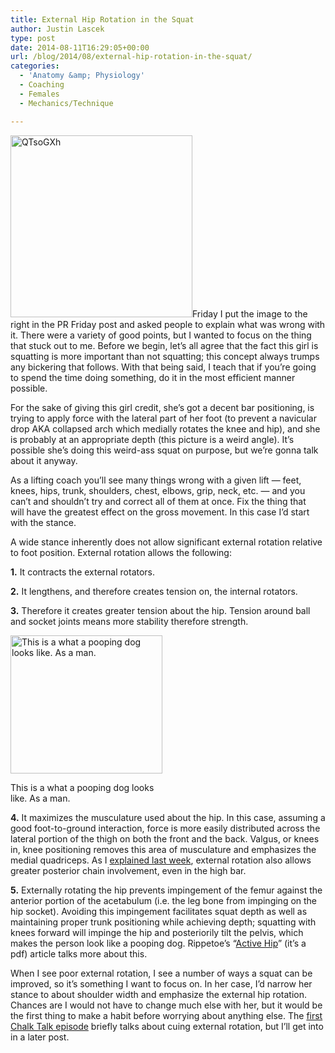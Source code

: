 ```yaml
---
title: External Hip Rotation in the Squat
author: Justin Lascek
type: post
date: 2014-08-11T16:29:05+00:00
url: /blog/2014/08/external-hip-rotation-in-the-squat/
categories:
  - 'Anatomy &amp; Physiology'
  - Coaching
  - Females
  - Mechanics/Technique

---
```

[<img data-attachment-id="10278" data-permalink="/blog/2014/08/pr-friday-8-aug-2014/qtsogxh/" data-orig-file="/2014/08/QTsoGXh.jpg" data-orig-size="612,612" data-comments-opened="1" data-image-meta="{&quot;aperture&quot;:&quot;0&quot;,&quot;credit&quot;:&quot;&quot;,&quot;camera&quot;:&quot;&quot;,&quot;caption&quot;:&quot;&quot;,&quot;created_timestamp&quot;:&quot;0&quot;,&quot;copyright&quot;:&quot;&quot;,&quot;focal_length&quot;:&quot;0&quot;,&quot;iso&quot;:&quot;0&quot;,&quot;shutter_speed&quot;:&quot;0&quot;,&quot;title&quot;:&quot;&quot;}" data-image-title="QTsoGXh" data-image-description="" data-medium-file="/2014/08/QTsoGXh-200x200.jpg" data-large-file="/2014/08/QTsoGXh-450x450.jpg" class="alignright  wp-image-10278" src="/2014/08/QTsoGXh-450x450.jpg" alt="QTsoGXh" width="291" height="291" srcset="/2014/08/QTsoGXh-450x450.jpg 450w, /2014/08/QTsoGXh-150x150.jpg 150w, /2014/08/QTsoGXh-200x200.jpg 200w, /2014/08/QTsoGXh-300x300.jpg 300w, /2014/08/QTsoGXh.jpg 612w" sizes="(max-width: 291px) 100vw, 291px" />][1]Friday I put the image to the right in the PR Friday post and asked people to explain what was wrong with it. There were a variety of good points, but I wanted to focus on the thing that stuck out to me. Before we begin, let&#8217;s all agree that the fact this girl is squatting is more important than not squatting; this concept always trumps any bickering that follows. With that being said, I teach that if you&#8217;re going to spend the time doing something, do it in the most efficient manner possible.

For the sake of giving this girl credit, she&#8217;s got a decent bar positioning, is trying to apply force with the lateral part of her foot (to prevent a navicular drop AKA collapsed arch which medially rotates the knee and hip), and she is probably at an appropriate depth (this picture is a weird angle). It&#8217;s possible she&#8217;s doing this weird-ass squat on purpose, but we&#8217;re gonna talk about it anyway.

As a lifting coach you&#8217;ll see many things wrong with a given lift &#8212; feet, knees, hips, trunk, shoulders, chest, elbows, grip, neck, etc. &#8212; and you can&#8217;t and shouldn&#8217;t try and correct all of them at once. Fix the thing that will have the greatest effect on the gross movement. In this case I&#8217;d start with the stance.

A wide stance inherently does not allow significant external rotation relative to foot position. External rotation allows the following:

**1.** It contracts the external rotators.

**2.** It lengthens, and therefore creates tension on, the internal rotators.

**3.** Therefore it creates greater tension about the hip. Tension around ball and socket joints means more stability therefore strength.

<div id="attachment_6842" style="width: 253px" class="wp-caption alignright">
  <a href="/2012/05/404953_398694456813594_268631439819897_1804351_1755935653_n.jpg"><img aria-describedby="caption-attachment-6842" data-attachment-id="6842" data-permalink="/blog/2012/05/to-harm-or-not-to-harm/404953_398694456813594_268631439819897_1804351_1755935653_n/" data-orig-file="/2012/05/404953_398694456813594_268631439819897_1804351_1755935653_n.jpg" data-orig-size="400,364" data-comments-opened="1" data-image-meta="{&quot;aperture&quot;:&quot;0&quot;,&quot;credit&quot;:&quot;&quot;,&quot;camera&quot;:&quot;&quot;,&quot;caption&quot;:&quot;&quot;,&quot;created_timestamp&quot;:&quot;0&quot;,&quot;copyright&quot;:&quot;&quot;,&quot;focal_length&quot;:&quot;0&quot;,&quot;iso&quot;:&quot;0&quot;,&quot;shutter_speed&quot;:&quot;0&quot;,&quot;title&quot;:&quot;&quot;}" data-image-title="404953_398694456813594_268631439819897_1804351_1755935653_n" data-image-description="" data-medium-file="/2012/05/404953_398694456813594_268631439819897_1804351_1755935653_n-200x182.jpg" data-large-file="/2012/05/404953_398694456813594_268631439819897_1804351_1755935653_n.jpg" class=" wp-image-6842" src="/2012/05/404953_398694456813594_268631439819897_1804351_1755935653_n.jpg" alt="This is a what a pooping dog looks like. As a man. " width="243" height="221" srcset="/2012/05/404953_398694456813594_268631439819897_1804351_1755935653_n.jpg 400w, /2012/05/404953_398694456813594_268631439819897_1804351_1755935653_n-150x136.jpg 150w, /2012/05/404953_398694456813594_268631439819897_1804351_1755935653_n-200x182.jpg 200w" sizes="(max-width: 243px) 100vw, 243px" /></a>
  
  <p id="caption-attachment-6842" class="wp-caption-text">
    This is a what a pooping dog looks like. As a man.
  </p>
</div>

**4.** It maximizes the musculature used about the hip. In this case, assuming a good foot-to-ground interaction, force is more easily distributed across the lateral portion of the thigh on both the front and the back. Valgus, or knees in, knee positioning removes this area of musculature and emphasizes the medial quadriceps. As I <a href="/blog/2014/08/low-bar-vs-high-bar-squat-part-2/" target="_blank">explained last week</a>, external rotation also allows greater posterior chain involvement, even in the high bar.

**5.** Externally rotating the hip prevents impingement of the femur against the anterior portion of the acetabulum (i.e. the leg bone from impinging on the hip socket). Avoiding this impingement facilitates squat depth as well as maintaining proper trunk positioning while achieving depth; squatting with knees forward will impinge the hip and posteriorily tilt the pelvis, which makes the person look like a pooping dog. Rippetoe&#8217;s &#8220;<a href="http://startingstrength.com/articles/active_hip_2_rippetoe.pdf" target="_blank">Active Hip</a>&#8221; (it&#8217;s a pdf) article talks more about this.

When I see poor external rotation, I see a number of ways a squat can be improved, so it&#8217;s something I want to focus on. In her case, I&#8217;d narrow her stance to about shoulder width and emphasize the external hip rotation. Chances are I would not have to change much else with her, but it would be the first thing to make a habit before worrying about anything else. The <a href="/blog/2014/07/chalk-talk-1-squat-knee-control/" target="_blank">first Chalk Talk episode</a> briefly talks about cuing external rotation, but I&#8217;ll get into in a later post.

&nbsp;

 [1]: /2014/08/QTsoGXh.jpg
